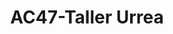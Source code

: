 ---
title: "AC47-Taller Urrea"
url: /fusagasuga/ac47-taller-urrea/
shop: reparación de automóviles
---
